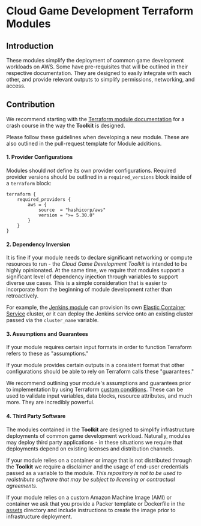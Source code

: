 # Cloud Game Development Terraform Modules

## Introduction
These modules simplify the deployment of common game development workloads on AWS. Some have pre-requisites that will be outlined in their respective documentation. They are designed to easily integrate with each other, and provide relevant outputs to simplify permissions, networking, and access.

## Contribution

We recommend starting with the [Terraform module documentation](https://developer.hashicorp.com/terraform/language/modules) for a crash course in the way the **Toolkit** is designed.

Please follow these guidelines when developing a new module. These are also outlined in the pull-request template for Module additions.

#### 1. Provider Configurations

Modules should *not* define its own provider configurations. Required provider versions should be outlined in a `required_versions` block inside of a `terraform` block:

```
terraform {  
    required_providers {    
        aws = {      
            source  = "hashicorp/aws"      
            version = ">= 5.30.0"    
        }  
    }
}
```

#### 2. Dependency Inversion

It is fine if your module needs to declare significant networking or compute resources to run - the *Cloud Game Development Toolkit* is intended to be highly opinionated. At the same time, we require that modules support a significant level of dependency injection through variables to support diverse use cases. This is a simple consideration that is easier to incorporate from the beginning of module development rather than retroactively.

For example, the [Jenkins module](./jenkins/README.md) can provision its own [Elastic Container Service](https://aws.amazon.com/ecs/) cluster, or it can deploy the Jenkins service onto an existing cluster passed via the `cluster_name` variable.

#### 3. Assumptions and Guarantees

If your module requires certain input formats in order to function Terraform refers to these as "assumptions."

If your module provides certain outputs in a consistent format that other configurations should be able to rely on Terraform calls these "guarantees."

We recommend outlining your module's assumptions and guarantees prior to implementation by using Terraform [custom conditions](https://developer.hashicorp.com/terraform/language/expressions/custom-conditions). These can be used to validate input variables, data blocks, resource attributes, and much more. They are incredibly powerful.

#### 4. Third Party Software

The modules contained in the **Toolkit** are designed to simplify infrastructure deployments of common game development workload. Naturally, modules may deploy third party applications - in these situations we require that deployments depend on existing licenses and distribution channels.

If your module relies on a container or image that is not distributed through the **Toolkit** we require a disclaimer and the usage of end-user credentials passed as a variable to the module. *This repository is not to be used to redistribute software that may be subject to licensing or contractual agreements*. 

If your module relies on a custom Amazon Machine Image (AMI) or container we ask that you provide a Packer template or Dockerfile in the [assets](../assets/README.md) directory and include instructions to create the image prior to infrastructure deployment.